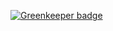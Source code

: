 
[![Greenkeeper badge](https://badges.greenkeeper.io/wmemorgan/recaptcha-ms.svg)](https://greenkeeper.io/)
